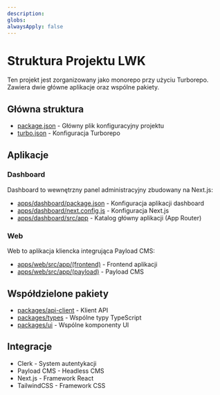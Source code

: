 ```yaml
---
description:
globs:
alwaysApply: false
---
```

# Struktura Projektu LWK

Ten projekt jest zorganizowany jako monorepo przy użyciu Turborepo. Zawiera dwie główne aplikacje oraz wspólne pakiety.

## Główna struktura

- [package.json](mdc:package.json) - Główny plik konfiguracyjny projektu
- [turbo.json](mdc:turbo.json) - Konfiguracja Turborepo

## Aplikacje

### Dashboard

Dashboard to wewnętrzny panel administracyjny zbudowany na Next.js:

- [apps/dashboard/package.json](mdc:apps/dashboard/package.json) - Konfiguracja aplikacji dashboard
- [apps/dashboard/next.config.js](mdc:apps/dashboard/next.config.js) - Konfiguracja Next.js
- [apps/dashboard/src/app](mdc:apps/dashboard/src/app) - Katalog główny aplikacji (App Router)

### Web

Web to aplikacja kliencka integrująca Payload CMS:

- [apps/web/src/app/(frontend)](mdc:apps/web/src/app/(frontend)) - Frontend aplikacji
- [apps/web/src/app/(payload)](mdc:apps/web/src/app/(payload)) - Payload CMS

## Współdzielone pakiety

- [packages/api-client](mdc:packages/api-client) - Klient API
- [packages/types](mdc:packages/types) - Wspólne typy TypeScript
- [packages/ui](mdc:packages/ui) - Wspólne komponenty UI

## Integracje

- Clerk - System autentykacji
- Payload CMS - Headless CMS
- Next.js - Framework React
- TailwindCSS - Framework CSS
